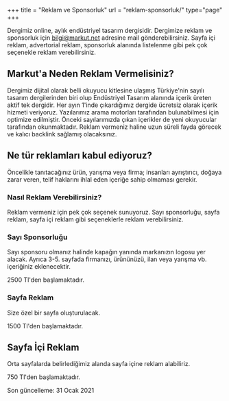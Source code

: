 +++
title = "Reklam ve Sponsorluk"
url = "reklam-sponsorluk/"
type="page"
+++

Dergimiz online, aylık endüstriyel tasarım dergisidir. Dergimize reklam ve sponsorluk için [bilgi@markut.net](mailto:bilgi@markut.net) adresine mail gönderebilirsiniz. Sayfa içi reklam, advertorial reklam, sponsorluk alanında listelenme gibi pek çok seçenekle reklam verebilirsiniz.

## Markut'a Neden Reklam Vermelisiniz?

Dergimiz dijital olarak belli okuyucu kitlesine ulaşmış Türkiye'nin sayılı tasarım dergilerinden biri olup Endüstriyel Tasarım alanında içerik üreten aktif tek dergidir. Her ayın 1'inde çıkardığımız dergide ücretsiz olarak içerik hizmeti veriyoruz. Yazılarımız arama motorları tarafından bulunabilmesi için optimize edilmiştir. Önceki sayılarımızda çıkan içerikler de yeni okuyucular tarafından okunmaktadır. Reklam vermeniz haline uzun süreli fayda görecek ve kalıcı backlink sağlamış olacaksınız.

## Ne tür reklamları kabul ediyoruz?

Öncelikle tanıtacağınız ürün, yarışma veya firma; insanları ayrıştırıcı, doğaya zarar veren, telif haklarını ihlal eden içeriğe sahip olmaması gerekir. 

### Nasıl Reklam Verebilirsiniz?

Reklam vermeniz için pek çok seçenek sunuyoruz. Sayı sponsorluğu, sayfa reklam, sayfa içi reklam gibi seçeneklerle reklam verebilirsiniz.

### Sayı Sponsorluğu

Sayı sponsoru olmanız halinde kapağın yanında markanızın logosu yer alacak. Ayrıca 3-5. sayfada firmanızı, ürününüzü, ilan veya yarışma vb. içeriğiniz eklenecektir.

2500 Tl'den başlamaktadır.

### Sayfa Reklam

Size özel bir sayfa oluşturulacak.

1500 Tl'den başlamaktadır.

## Sayfa İçi Reklam

Orta sayfalarda belirlediğimiz alanda sayfa içine reklam alabiliriz.

750 Tl'den başlamaktadır.



Son güncelleme: 31 Ocak 2021